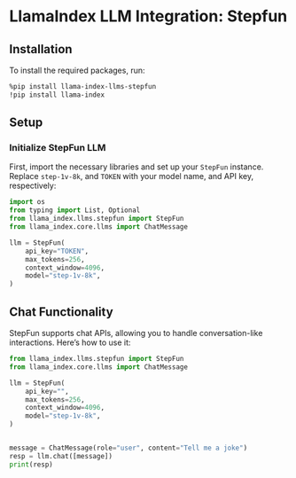 # LlamaIndex LLM Integration: Stepfun

## Installation

To install the required packages, run:

```bash
%pip install llama-index-llms-stepfun
!pip install llama-index
```

## Setup

### Initialize StepFun LLM

First, import the necessary libraries and set up your `StepFun` instance. Replace `step-1v-8k`, and `TOKEN` with your model name, and API key, respectively:

```python
import os
from typing import List, Optional
from llama_index.llms.stepfun import StepFun
from llama_index.core.llms import ChatMessage

llm = StepFun(
    api_key="TOKEN",
    max_tokens=256,
    context_window=4096,
    model="step-1v-8k",
)
```

## Chat Functionality

StepFun supports chat APIs, allowing you to handle conversation-like interactions. Here’s how to use it:

```python
from llama_index.llms.stepfun import StepFun
from llama_index.core.llms import ChatMessage

llm = StepFun(
    api_key="",
    max_tokens=256,
    context_window=4096,
    model="step-1v-8k",
)


message = ChatMessage(role="user", content="Tell me a joke")
resp = llm.chat([message])
print(resp)
```
